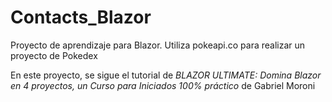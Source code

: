 # Contacts_Blazor
Proyecto de aprendizaje para Blazor. Utiliza pokeapi.co para realizar un proyecto de Pokedex

En este proyecto, se sigue el tutorial de *BLAZOR ULTIMATE: Domina Blazor en 4 proyectos, un Curso para Iniciados 100% práctico* de Gabriel Moroni

